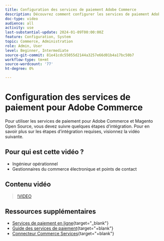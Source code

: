 ```yaml
---
title: Configuration des services de paiement Adobe Commerce
description: Découvrez comment configurer les services de paiement Adobe Commerce.
doc-type: video
audience: all
activity: use
last-substantial-update: 2024-01-09T00:00:00Z
feature: Configuration, System
topic: Commerce, Administration
role: Admin, User
level: Beginner, Intermediate
source-git-commit: 81e41cdc55055d2144a3257e66d01b4a17bc50b7
workflow-type: tm+mt
source-wordcount: '77'
ht-degree: 0%

---
```


# Configuration des services de paiement pour Adobe Commerce

Pour utiliser les services de paiement pour Adobe Commerce et Magento Open Source, vous devez suivre quelques étapes d’intégration. Pour en savoir plus sur les étapes d’intégration requises, visionnez la vidéo suivante.

## Pour qui est cette vidéo ?

- Ingénieur opérationnel
- Gestionnaires du commerce électronique et points de contact

## Contenu vidéo

>[!VIDEO](https://video.tv.adobe.com/v/3425957?learn=on)

## Ressources supplémentaires

- [Services de paiement en ligne](https://experienceleague.adobe.com/docs/commerce-merchant-services/payment-services/get-started/onboard.html){target="_blank"}
- [Guide des services de paiement](https://experienceleague.adobe.com/docs/commerce-merchant-services/payment-services/guide-overview.html){target="+blank"}
- [Connecteur Commerce Services](https://experienceleague.adobe.com/docs/commerce-merchant-services/user-guides/integration-services/saas.html){target="+blank"}
